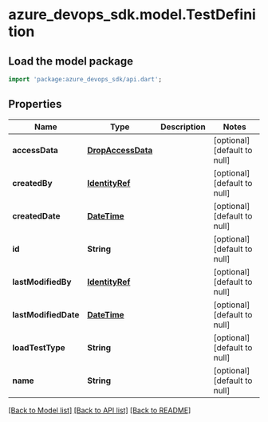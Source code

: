 # azure_devops_sdk.model.TestDefinition

## Load the model package
```dart
import 'package:azure_devops_sdk/api.dart';
```

## Properties
Name | Type | Description | Notes
------------ | ------------- | ------------- | -------------
**accessData** | [**DropAccessData**](DropAccessData.md) |  | [optional] [default to null]
**createdBy** | [**IdentityRef**](IdentityRef.md) |  | [optional] [default to null]
**createdDate** | [**DateTime**](DateTime.md) |  | [optional] [default to null]
**id** | **String** |  | [optional] [default to null]
**lastModifiedBy** | [**IdentityRef**](IdentityRef.md) |  | [optional] [default to null]
**lastModifiedDate** | [**DateTime**](DateTime.md) |  | [optional] [default to null]
**loadTestType** | **String** |  | [optional] [default to null]
**name** | **String** |  | [optional] [default to null]

[[Back to Model list]](../README.md#documentation-for-models) [[Back to API list]](../README.md#documentation-for-api-endpoints) [[Back to README]](../README.md)


